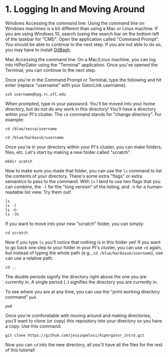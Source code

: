 # 1. Logging In and Moving Around 

Windows
Accessing the command line: Using the command line on Windows machines is a bit different than using a Mac or Linux machine. If you are using Windows 10, search (using the search bar on the bottom left of the taskbar for "CMD". Open the application called "Command Prompt". You should be able to continue to the next step. If you are not able to do so, you may have to install [GitBash](https://gitforwindows.org/).  

Mac 
Accessing the command line: On a Mac/Linux machine, you can log into HiPerGator using the "Terminal" application. Once you've opened the Terminal, you can continue to the next step. 

Once you're in the Command Prompt or Terminal, type the following and hit enter (replace "username" with your GatorLink username). 

```
ssh username@hpg.rc.ufl.edu
```

When prompted, type in your password. You'll be moved into your home directory, but do not do any work in this directory! You'll have a directory within your PI's cluster. The `cd` command stands for "change directory". For example: 
```
cd /blue/sessa/username
  
cd /blue/barbazuk/username
```
Once you're in your directory within your PI's cluster, you can make folders, files, etc. Let's start by making a new folder called "scratch".
``` 
mkdir scatch
```
Now to make sure you made that folder, you can use the `ls` command to list the contents of your directory. There's some extra "flags" or extra semantics to pass to the command. With `ls` I tend to use two flags that you can combine, the `-l` for the "long version" of the listing, and `-h` for a human-readable list view. Try them out! 
``` 
ls 
ls -l 
ls -h
ls -lh 
```
If you want to move into your new "scratch" folder, you can simply: 
```
cd scratch 
```
Now if you type `ls` you'll notice that nothing is in this folder yet! If you want to go back one step to your folder in your PI's cluster, you can use `cd` again, but instead of typing the whole path (e.g., `cd /blue/barbazuk/username`), use can use a relative path. 
```
cd ..
```
The double periods signify the directory right above the one you are currently in. A single period (`.`) signifies the directory you are currently in. 

To see where you are at any time, you can use the "print working directory command" `pwd`. 
```
pwd
```

Once you're comforatable with moving around and making directories, you'll want to clone (or copy) this repository into your directory so you have a copy. Use this command: 
```
git clone https://github.com/jessiepelosi/hipergator_intro.git
```
Now you can `cd` into the new directory, all you'll have all the files for the rest of this tutorial! 
